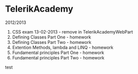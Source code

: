 TelerikAcademy
==============
2012/2013

1. CSS exam 13-02-2013  - remove in TelerikAcademyWebPart
2. Defining Classes Part One  - homework
3. Defining Classes Part Two - homework
4. Extention Methods, lambda and LINQ - homework
5. Fundamental principles Part One - homework
6. Fundamental principles Part Two - homework

test
